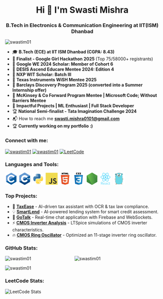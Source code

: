 <h1 align="center">Hi 👋 I'm Swasti Mishra</h1>
<h3 align="center">B.Tech in Electronics & Communication Engineering at IIT(ISM) Dhanbad</h3>

<p align="left"> <img src="https://komarev.com/ghpvc/?username=swastim01&label=Profile%20views&color=f9c453&style=plastic" alt="swastim01" /> </p>

- 🎓 **B.Tech (ECE) at IIT ISM Dhanbad (CGPA: 8.43)**
- 🚀 **Finalist - Google Girl Hackathon 2025** (Top 75/58000+ registrants)
- 🌟 **Google WE 2024 Scholar: Member of Cohort 6**
- 🌟 **DESIS Ascend Educare Mentee 2024: Edition 4**
- 🌟 **NXP WIT Scholar: Batch III**
- 🌟 **Texas Instruments WiSH Mentee 2025**
- 🌟 **Barclays Discovery Program 2025 (converted into a Summer Internship offer)**
- 🌟 **McKinsey & Co Forward Program Mentee | Microsoft Code; Without Barriers Mentee**
- 📌 **Impactful Projects | ML Enthusiast | Full Stack Developer**
- 🏆 **National Semi-finalist - Tata Imagination Challenge 2024**
- 📬 How to reach me **swasti.mishra0101@gmail.com**
- 🏆 **Currently working on my portfolio :)**

<h3 align="left">Connect with me:</h3>
<p align="left">
<a href="https://linkedin.com/in/swastim01" target="blank"><img align="center" src="https://raw.githubusercontent.com/rahuldkjain/github-profile-readme-generator/master/src/images/icons/Social/linked-in-alt.svg" alt="swastim01" height="30" width="40" /></a>
<a href="https://github.com/swastim01" target="blank"><img align="center" src="https://raw.githubusercontent.com/rahuldkjain/github-profile-readme-generator/master/src/images/icons/Social/github.svg" alt="swastim01" height="30" width="40" /></a>
<a href="https://leetcode.com/swastim01/" target="blank"><img align="center" src="https://upload.wikimedia.org/wikipedia/commons/1/19/LeetCode_logo_black.png" alt="LeetCode" height="30" width="40" /></a>
</p>

<h3 align="left">Languages and Tools:</h3>
<p align="left">
<img src="https://raw.githubusercontent.com/devicons/devicon/master/icons/c/c-original.svg" alt="C" width="40" height="40"/>
<img src="https://raw.githubusercontent.com/devicons/devicon/master/icons/cplusplus/cplusplus-original.svg" alt="C++" width="40" height="40"/>
<img src="https://raw.githubusercontent.com/devicons/devicon/master/icons/python/python-original.svg" alt="Python" width="40" height="40"/>
<img src="https://raw.githubusercontent.com/devicons/devicon/master/icons/javascript/javascript-original.svg" alt="JavaScript" width="40" height="40"/>
<img src="https://raw.githubusercontent.com/devicons/devicon/master/icons/html5/html5-original-wordmark.svg" alt="HTML" width="40" height="40"/>
<img src="https://raw.githubusercontent.com/devicons/devicon/master/icons/css3/css3-original-wordmark.svg" alt="CSS" width="40" height="40"/>
<img src="https://raw.githubusercontent.com/devicons/devicon/master/icons/nodejs/nodejs-original.svg" alt="Node.js" width="40" height="40"/>
<img src="https://raw.githubusercontent.com/devicons/devicon/master/icons/react/react-original-wordmark.svg" alt="React.js" width="40" height="40"/>
<img src="https://raw.githubusercontent.com/devicons/devicon/master/icons/go/go-original.svg" alt="Golang" width="40" height="40"/>
</p>

<h3 align="left">Top Projects:</h3>
<ul>
<li>🚀 <strong><a href="https://github.com/swastim01/TaxEase">TaxEase</a></strong> - AI-driven tax assistant with OCR & tax law compliance.</li>
<li>💡 <strong><a href="https://github.com/swastim01/SmartLend">SmartLend</a></strong> - AI-powered lending system for smart credit assessment.</li>
<li>💬 <strong><a href="https://github.com/swastim01/GoTalk">GoTalk</a></strong> - Real-time chat application with Firebase and WebSockets.</li>
<li>⚡ <strong><a href="https://github.com/swastim01/CMOS_Inverter_Analysis">CMOS Inverter Analysis</a></strong> - LTSpice simulations of CMOS inverter characteristics.</li>
<li>🔥 <strong><a href="https://github.com/swastim01/CMOS_Ring_Oscillator">CMOS Ring Oscillator</a></strong> - Optimized an 11-stage inverter ring oscillator.</li>
</ul>

<h3 align="left">GitHub Stats:</h3>
<p><img align="left" src="https://github-readme-stats.vercel.app/api?username=swastim01&show_icons=true&theme=dark&locale=en" alt="swastim01" height="45%" width="45%" /></p>
<p><img align="centre" src="https://github-readme-streak-stats.herokuapp.com/?user=swastim01&" alt="swastim01" height="47%" width="47%" /></p>
<p><img align="centre" src="https://github-readme-stats.vercel.app/api/top-langs?username=swastim01&show_icons=true&locale=en&layout=compact" alt="swastim01" /></p>

<h3 align="left">LeetCode Stats:</h3>
<p align="left">
<img src="https://leetcard.jacoblin.cool/swastim01?theme=dark&font=Karma&ext=contest" alt="LeetCode Stats" />
</p>

